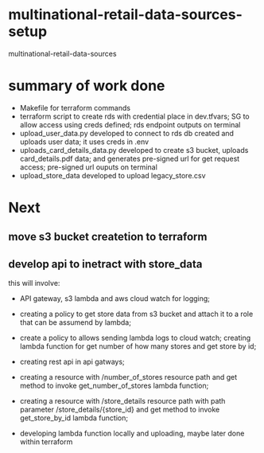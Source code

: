# multinational-retail-data-sources-setup
multinational-retail-data-sources



<!-- TODO -->
<!-- define terraform version -->
<!-- explicitly set RDS to default vpc; can be done by linking security group to default vpc; check docs -->
<!-- define password validation for variables.tf/db_password to enhance security -->
<!-- for prodcution, consider using TF_VAR_db_password or AWS secret manager -->

# summary of work done
- Makefile for terraform commands
- terraform script to create rds with credential place in dev.tfvars; SG to allow access using creds defined; rds endpoint outputs on terminal
- upload_user_data.py developed to connect to rds db created and uploads user data; it uses creds in .env
- uploads_card_details_data.py developed to create s3 bucket, uploads card_details.pdf data; and generates pre-signed url for get request access; pre-signed url ouputs on terminal
- upload_store_data developed to upload legacy_store.csv

# Next
## move s3 bucket createtion to terraform
## develop api to inetract with store_data 
this will involve: 
- API gateway, s3 lambda and aws cloud watch for logging; 
- creating a policy to get store data from s3 bucket and attach it to a role that can be assumend by lambda;
- create a policy to allows sending lambda logs to cloud watch; creating lambda function for get number of how many stores and get store by id;
- creating rest api in api gatways;
- creating a resource with /number_of_stores resource path and get method to invoke get_number_of_stores lambda function;
- creating a resource with /store_details resource path with path parameter /store_details/{store_id} and get method to invoke get_store_by_id lambda function;

- developing lambda function locally and uploading, maybe later done within terraform